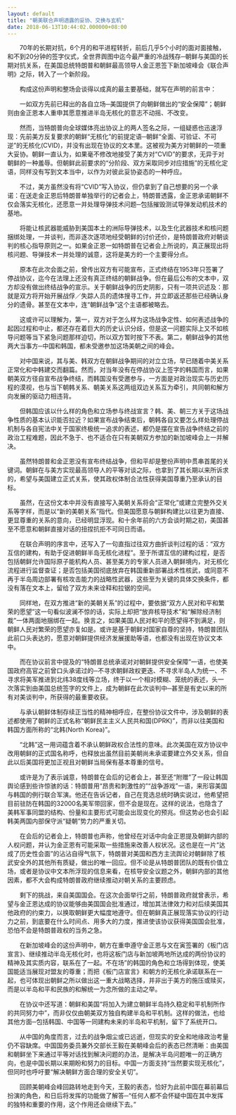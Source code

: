```yaml
---
layout: default
title: "朝美联合声明透露的妥协、交换与玄机"
date: 2018-06-13T10:44:02.000000+08:00
---
```


　　70年的长期对抗，6个月的和平进程转折，前后几乎5个小时的面对面接触，和不到20分钟的签字仪式，全世界舆图中迄今最严重的冷战残存─朝鲜与美国的长期对抗关系，在美国总统特朗普和朝鲜最高领导人金正恩签下新加坡峰会《联合声明》之际，转入了一个新阶段。

　　构成这份声明和整场会谈得以成真的最主要基础，就写在声明的前言中：

　　一如双方先前已释出的各自立场─美国提供了向朝鲜做出的“安全保障”；朝鲜则由金正恩本人重申其愿意推进半岛无核化的意志不动摇、不改变。

　　然而，当特朗普向全球媒体亮出协议上的两人签名之际，一组疑惑也迅速浮现：先前美方反复要求的朝鲜“无核化”的前提定语─朝鲜“全面、可验证、不可逆”的无核化(CVID)，并没有出现在协议的文本里。这被视为美方对朝鲜的一项重大妥协。朝鲜一直认为，如果毫不修改地接受了美方对“CVID”的要求，无异于对朝鲜的一种羞辱。但朝鲜此前要求的“分阶段、双方采取同步对应措施”的无核化定语，同样没有写到文本当中，以作为对彼此妥协姿态的一种呼应。

　　不过，美方虽然没有将“CVID”写入协议，但仍拿到了自己想要的另一个承诺：在送走金正恩后特朗普单独举行的记者会上，特朗普透露，金正恩承诺朝鲜不仅会落实无核化，还愿意一并处理导弹技术问题─包括摧毁测试导弹发动机技术的基地。

　　将能让核武器能威胁到美国本土的洲际导弹技术，以及生化武器技术和核问题捆绑处理，一并谈判，而非逐次逐项地经受朝鲜的讨价还价，是特朗普政府对朝谈判的核心指导原则之一。如果金正恩一如特朗普在记者会上所说的，真正展现出将核问题、导弹技术一并处理的诚意，这将是美方的一个主要得分点。

　　原本在此次会面之前，曾传出双方有可能宣布，正式终结在1953年只签署了停战协议，迄今在法理上还没有真正终结的朝鲜战争。但在最后公布的文本中，双方却没有做出终结战争的宣示。关于朝鲜战争的历史阴影，只有一项共识述及：那就是双方将开始开展战俘／失踪人员的遗体搜寻工作，并立即返还那些已经确认身分的遗骨。甚至在文本中，连“朝鲜战争”这个主语都被略去。

　　这或许可以理解为，第一，双方对于怎么样为这场战争定性、如何表述战争的起因过程和中止，都还存在着巨大的历史认识分歧，但是这一问题实际上又不如核导问题等当下紧急问题那样迫切，所以双方暂时按下不表。第二，朝鲜战争的其他两大当事方─中国和韩国，都未受邀参加这场美朝之间的峰会。

　　对中国来说，其与美、韩双方在朝鲜战争期间的对立立场，早已随着中美关系正常化和中韩建交而翻篇。然而，对当年没有在停战协议上签字的韩国而言，如果朝美双方径自宣布战争终结，而韩国没有受邀参与，一方面是对政治现实与历史历程的漠视，也与当下朝韩关系、朝美关系这两组双边关系互为牵引，共同朝和解方向发展的驱动力相违背。

　　但韩国应该以什么样的角色和立场参与终战宣言？韩、美、朝三方关于这场战争性质的基本认识能否拉近？如果宣布战争结束后，朝韩各自又要怎么样处理停战机制与各自宪法中关于国家终极统一追求的表述，都仍是摆在宣告战争终结之前的政治工程难题，因此不急于、也不适合在只有美朝双方参加的新加坡峰会上一并解决。

　　虽然特朗普和金正恩没有宣布终结战争，但和平却是整份声明中贯串首尾的关键词。朝鲜在与美方实现最高领导人的平等对谈之际，也拿到了其长期以来所诉求的，希望与美国建立正式关系，使其政权体制合法性获得美国尊重乃至承认的目标。

　　虽然，在这份文本中并没有直接写入美朝关系将会“正常化”或建立完整外交关系等字样，而是以“新的美朝关系”指代。但美国愿意与朝鲜构建比以往更为直接、更显尊重的关系的意向，已经明显浮现。和十余年前的六方会谈时期之初，美国甚至不愿意和朝鲜直接对话的扭捏抗拒不可同日而语。

　　在联合声明的序言中，还写入了一句直指过往双方曲折谈判过程的话：“双方互信的建构，有助于促进朝鲜半岛无核化进程”。至于所谓互信的建构过程，是否包括朝鲜允许国际原子能机构人员、甚至美方的专家人员进入朝鲜境内，对无核化流程进行监督查证；是否包括美国彻底放弃在韩国重新部署战术性核武，或同意不再于半岛周边部署有核攻击能力的战略性武器，这些至为关键的具体交换条件，都没有落在文本上，留给了双方未来诠释和拉锯的空间。

　　同样地，在双方推进“新的美朝关系”的过程中，要依据“双方人民对和平和繁荣的愿望”这一句看似波澜不惊的话，实际上却把“放弃核导技术”和“解除经济制裁”一体两面地捆绑在一起。换言之，如果美国人民对和平的愿望得不到满足，则朝鲜人民对繁荣的愿望亦复如是。或许是基于朝鲜对国家自尊的坚持，特朗普团队此前口头表达的，愿意对朝鲜提供经济发展援助等语，也都没有出现在协议文本中。

　　而在协议前言中提及的“特朗普总统承诺对对朝鲜提供安全保障”一语，也使美国政府高官之前曾口头承诺过的─不寻求朝鲜政权更迭、不寻求半岛人为统一、不寻求将美军推进到北纬38度线等立场，终于以一个相对模糊、笼统的表述，头一次落实到由美国总统签字的文件上，成为朝鲜在此次谈判中─甚至是有史以来的所有对美谈判中，所获得的最重要收获。

　　与承认朝鲜体制存续正当性的精神相呼应，在整份协议文件中，涉及朝鲜的表述都使用了朝鲜的正式名称“朝鲜民主主义人民共和国(DPRK)”，而非以往美国和韩国方面所称的“北韩(North Korea)”。

　　“北韩”这一用词蕴含着不承认朝鲜政权合法性的意味。此次美国在双方协议中改用朝鲜的正式国名称呼，也释放出虽然目前美朝尚未承诺要建立外交关系，但自此以后美国将更加正视且对朝鲜当局保有基本尊重的信号。

　　或许是为了表示诚意，特朗普在会后的记者会上，甚至还“附赠”了一段让韩国舆论感到些许惊骇的话：特朗普用“昂贵和刺激性的”“战争游戏”一语，来形容美国与韩国的例行联合军演。他还在告诉记者，自己在竞选总统时确实说过，他希望把目前驻防在韩国的32000名美军带回家，但不会是现在。这样的说法，也隐含了美韩军事同盟的结构、份量和主要形式可能会出现变化的预兆。但这势必也会引起韩美两国内部保守派“疑朝”势力的严重关切。

　　在会后的记者会上，特朗普也声称，他曾经在对话中向金正恩提及朝鲜内部的人权问题，并认为金正恩有可能采取一些措施来改善人权状况。这也是在一片“达成了历史性会面”的沾沾自得气氛下，特朗普对美国和西方主流舆论对朝鲜除了核武安全外的其他所有质疑，做出的唯一回应。但不论是从特朗普团队的既有价值立场，或者是协议中文本所浮现的信息来看，在核导安全议题之外，朝鲜内部的其他因素，都不大会构成特朗普政府继续推动对朝关系的主要顾虑。

　　剩下的挑战，来自美国国会。在这次会面举行之前，特朗普政府就曾表示，希望与金正恩达成的协议能够由美国国会批准通过，增加其法律效力和对后续美国其他政府的约束力，以换取朝鲜更大幅度地遵守。但在朝鲜真正展现落实协议的行动力之前，到底要在什么时间点、用多大的力度，推进使该协议获得美国国会批准，恐怕不会是特朗普政权的当务之急。

　　在新加坡峰会的这份声明中，朝方在重申遵守金正恩与文在寅签署的《板门店宣言》、继续推动半岛无核化时，也将这板门店与新加坡两地所达成的两份协议的精神及其实质内容，联系在了一起。不在场”的韩国的角色和立场得到体现，使美国能适当展现对盟友的尊重；而把《板门店宣言》和朝方的无核化承诺联系在一起，也可体现出朝鲜之所以做出这一重大战略选择，并非出于美方的施压或赎买，而是以半岛和平和民族的和解统一为念所做的主动之举。

　　在协议中还写道：朝鲜和美国“将加入为建立朝鲜半岛持久稳定和平机制所作的共同努力中”，而非仅仅由朝美双方独自构建半岛和平机制。这样的做法，也给其他方面─包括韩国、中国等一同建构未来的半岛和平机制，留下了系统开口。

　　从中国的角度而言，过去的战争烟尘或已远逝，但现实的安全和地缘政治考量仍不容缺席。中国国务委员兼外交部长王毅在美朝峰会后的表态已然清晰：由美国和朝鲜坐下来通过平等对话找到解决问题的办法，是解决半岛问题唯一的正确方向，也是中国长期以来期盼和努力的目标。中国一方面支持“当然要实现无核化”，但同时也呼吁要“解决朝鲜方面合理的安全关切”。

　　回顾美朝峰会峰回路转地走到今天，王毅的表态，恰好为此前中国在幕前幕后扮演的角色，和日后将发挥的功能做了解答─“任何人都不会怀疑中国在其中发挥的独特和重要的作用，这个作用还会继续下去。”


